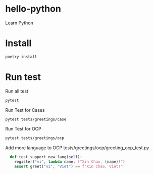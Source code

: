 # hello-python
Learn Python

# Install 

```sh
poetry install
```

# Run test

Run all test 

```sh
pytest
```

Run Test for Cases

```sh
pytest tests/greetings/case
```
Run Test for OCP

```sh
pytest tests/greetings/ocp
```

Add more language to OCP tests/greetings/ocp/greeting_ocp_test.py

```python
  def test_support_new_lang(self):
    register("vi", lambda name: f"Xin Chao, {name}!")
    assert greet("vi", "Viet") == f"Xin Chao, Viet!"
```
